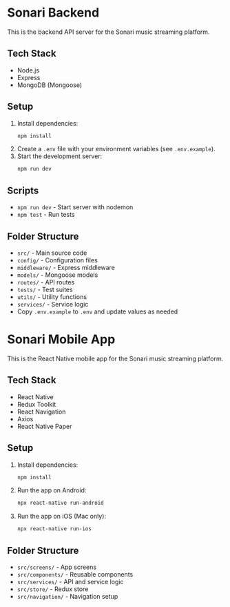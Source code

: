 # Sonari Backend

This is the backend API server for the Sonari music streaming platform.

## Tech Stack
- Node.js
- Express
- MongoDB (Mongoose)

## Setup
1. Install dependencies:
   ```bash
   npm install
   ```
2. Create a `.env` file with your environment variables (see `.env.example`).
3. Start the development server:
   ```bash
   npm run dev
   ```

## Scripts
- `npm run dev` - Start server with nodemon
- `npm test` - Run tests

## Folder Structure
- `src/` - Main source code
- `config/` - Configuration files
- `middleware/` - Express middleware
- `models/` - Mongoose models
- `routes/` - API routes
- `tests/` - Test suites
- `utils/` - Utility functions
- `services/` - Service logic
- Copy `.env.example` to `.env` and update values as needed

# Sonari Mobile App

This is the React Native mobile app for the Sonari music streaming platform.

## Tech Stack
- React Native
- Redux Toolkit
- React Navigation
- Axios
- React Native Paper

## Setup
1. Install dependencies:
   ```bash
   npm install
   ```
2. Run the app on Android:
   ```bash
   npx react-native run-android
   ```
3. Run the app on iOS (Mac only):
   ```bash
   npx react-native run-ios
   ```

## Folder Structure
- `src/screens/` - App screens
- `src/components/` - Reusable components
- `src/services/` - API and service logic
- `src/store/` - Redux store
- `src/navigation/` - Navigation setup